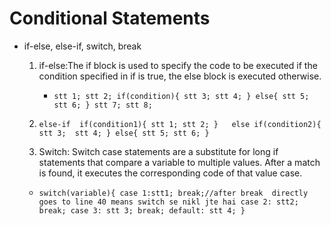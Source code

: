 # Conditional Statements 
- if-else, else-if, switch, break
   1. if-else:The if block is used to specify the code to be executed if the condition specified  in if is true,
    the else block is executed otherwise.

      - `stt 1;
       stt 2;
       if(condition){
        stt 3;
        stt 4;
       }
       else{
        stt 5; 
        stt 6;
       }
       stt 7;
       stt 8;`

    2. `else-if 
       if(condition1){
        stt 1;
        stt 2;
       }  
       else if(condition2){
        stt 3; 
        stt 4;
       }
       else{
        stt 5;
        stt 6;
       }`
    3. Switch: Switch case statements are a substitute for long if statements that compare a
               variable to multiple values. After a match is found, it executes the
               corresponding code of that value case.

   - `switch(variable){
        case 1:stt1;
        break;//after break  directly goes to line 40 means switch se nikl jte hai
        case 2: stt2;
        break;
        case 3: stt 3;
        break;
        default: stt 4;
     }`